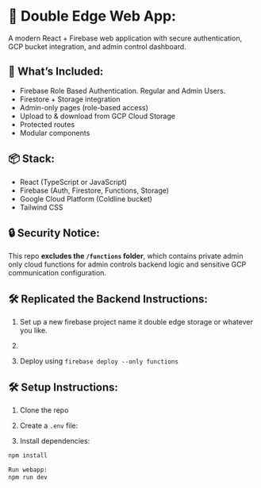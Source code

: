 # 🚀 Double Edge Web App:

A modern React + Firebase web application with secure authentication, GCP bucket integration, and admin control dashboard.

## 🔐 What’s Included:
- Firebase Role Based Authentication. Regular and Admin Users.
- Firestore + Storage integration
- Admin-only pages (role-based access)
- Upload to & download from GCP Cloud Storage
- Protected routes
- Modular components

## 📦 Stack:
- React (TypeScript or JavaScript)
- Firebase (Auth, Firestore, Functions, Storage)
- Google Cloud Platform (Coldline bucket)
- Tailwind CSS

## 🔒 Security Notice:
This repo **excludes the `/functions` folder**, which contains private admin only cloud functions for admin controls backend logic and sensitive GCP communication configuration.

## 🛠 Replicated the Backend Instructions:
1. Set up a new firebase project name it double edge storage or whatever you like.
2. 


3. Deploy using `firebase deploy --only functions`

## 🛠 Setup Instructions:
1. Clone the repo  
2. Create a `.env` file:

3. Install dependencies:

```bash
npm install

Run webapp:
npm run dev
